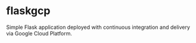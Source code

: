 # flaskgcp
Simple Flask application deployed with continuous integration and delivery via Google Cloud Platform.

